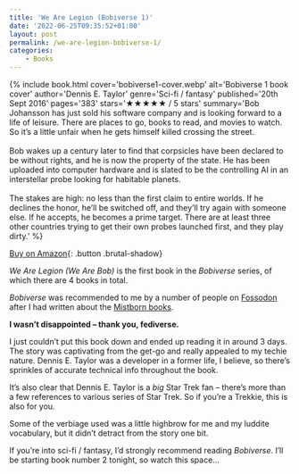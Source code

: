 ```yaml
---
title: 'We Are Legion (Bobiverse 1)'
date: '2022-06-25T09:35:52+01:00'
layout: post
permalink: /we-are-legion-bobiverse-1/
categories:
    - Books
---
```

{% include book.html cover='bobiverse1-cover.webp' alt='Bobiverse 1 book cover' author='Dennis E. Taylor' genre='Sci-fi / fantasy' published='20th Sept 2016' pages='383' stars='★★★★★ / 5 stars' summary='Bob Johansson has just sold his software company and is looking forward to a life of leisure. There are places to go, books to read, and movies to watch. So it’s a little unfair when he gets himself killed crossing the street.<br><br>Bob wakes up a century later to find that corpsicles have been declared to be without rights, and he is now the property of the state. He has been uploaded into computer hardware and is slated to be the controlling AI in an interstellar probe looking for habitable planets.<br><br>The stakes are high: no less than the first claim to entire worlds. If he declines the honor, he’ll be switched off, and they’ll try again with someone else. If he accepts, he becomes a prime target. There are at least three other countries trying to get their own probes launched first, and they play dirty.' %}

[Buy on Amazon](https://amzn.to/3bg01Oz){: .button .brutal-shadow}

*We Are Legion (We Are Bob)* is the first book in the *Bobiverse* series, of which there are 4 books in total.

*Bobiverse* was recommended to me by a number of people on [Fossodon](https://fosstodon.org) after I had written about the [Mistborn books](/the-mistborn-trilogy-book-recommendation/).

**I wasn’t disappointed – thank you, fediverse.**

I just couldn’t put this book down and ended up reading it in around 3 days. The story was captivating from the get-go and really appealed to my techie nature. Dennis E. Taylor was a developer in a former life, I believe, so there’s sprinkles of accurate technical info throughout the book.

It’s also clear that Dennis E. Taylor is a *big* Star Trek fan – there’s more than a few references to various series of Star Trek. So if you’re a Trekkie, this is also for you.

Some of the verbiage used was a little highbrow for me and my luddite vocabulary, but it didn’t detract from the story one bit.

If you’re into sci-fi / fantasy, I’d strongly recommend reading *Bobiverse*. I’ll be starting book number 2 tonight, so watch this space…